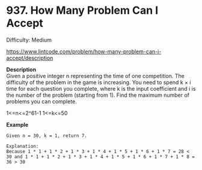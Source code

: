 # 937. How Many Problem Can I Accept

Difficulty: Medium

https://www.lintcode.com/problem/how-many-problem-can-i-accept/description

**Description**  
Given a positive integer n representing the time of one competition. The difficulty of the problem in the game is increasing. You need to spend k × i time for each question you complete, where k is the input coefficient and i is the number of the problem (starting from 1). Find the maximum number of problems you can complete.

1<=n<=2^61-1 1<=k<=50

**Example**  
```
Given n = 30, k = 1, return 7.

Explanation:
Because 1 * 1 + 1 * 2 + 1 * 3 + 1 * 4 + 1 * 5 + 1 * 6 + 1 * 7 = 28 < 30 and 1 * 1 + 1 * 2 + 1 * 3 + 1 * 4 + 1 * 5 + 1 * 6 + 1 * 7 + 1 * 8 = 36 > 30
```

